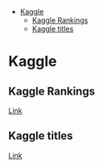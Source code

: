 <!--ts-->
   * [Kaggle](#kaggle)
      * [Kaggle Rankings](#kaggle-rankings)
      * [Kaggle titles](#kaggle-titles)

<!-- Added by: gil_diy, at: Sun 09 Jan 2022 11:03:47 IST -->

<!--te-->


# Kaggle 

## Kaggle Rankings

[Link](https://www.kaggle.com/rankings)

## Kaggle titles
[Link](https://www.kaggle.com/progression)